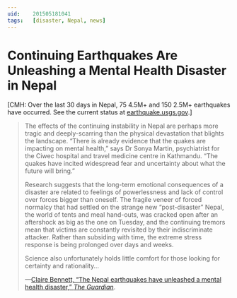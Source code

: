 ```yaml
---
uid:	201505181041
tags:	[disaster, Nepal, news]
---
```


# Continuing Earthquakes Are Unleashing a Mental Health Disaster in Nepal

[CMH: Over the last 30 days in Nepal, 75 4.5M+ and 150 2.5M+ earthquakes have occurred. See the current status at [earthquake.usgs.gov](http://earthquake.usgs.gov/earthquakes/map/#%7B%22feed%22:%2230day_m45%22,%22search%22:null,%22listFormat%22:%22default%22,%22sort%22:%22newest%22,%22basemap%22:%22street%22,%22autoUpdate%22:true,%22restrictListToMap%22:true,%22timeZone%22:%22local%22,%22mapposition%22:[[26.23430203240673,442.8533935546875],[29.439597566602902,448.1268310546875]],%22overlays%22:%7B%22plates%22:true%7D,%22viewModes%22:%7B%22map%22:true,%22list%22:true,%22settings%22:false,%22help%22:false%7D%7D).]

> The effects of the continuing instability in Nepal are perhaps more tragic and deeply-scarring than the physical devastation that blights the landscape. “There is already evidence that the quakes are impacting on mental health,” says Dr Sonya Martin, psychiatrist for the Ciwec hospital and travel medicine centre in Kathmandu. “The quakes have incited widespread fear and uncertainty about what the future will bring.”
> 
> Research suggests that the long-term emotional consequences of a disaster are related to feelings of powerlessness and lack of control over forces bigger than oneself. The fragile veneer of forced normalcy that had settled on the strange new “post-disaster” Nepal, the world of tents and meal hand-outs, was cracked open after an aftershock as big as the one on Tuesday, and the continuing tremors mean that victims are constantly revisited by their indiscriminate attacker. Rather than subsiding with time, the extreme stress response is being prolonged over days and weeks.
> 
> Science also unfortunately holds little comfort for those looking for certainty and rationality…
> 
> —[Claire Bennett, “The Nepal earthquakes have unleashed a mental health disaster,” *The Guardian*](http://www.theguardian.com/commentisfree/2015/may/15/nepal-earthquake-mental-health-disaster).
